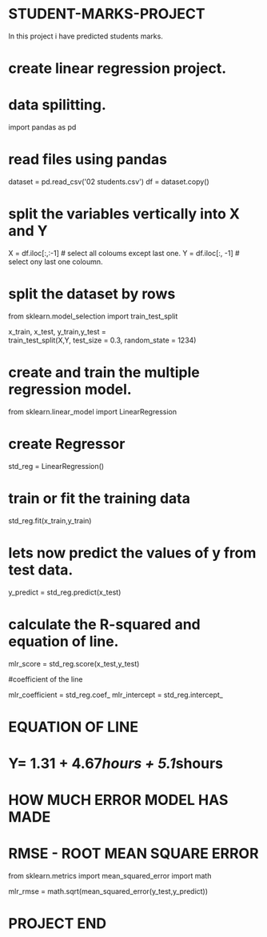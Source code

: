 # STUDENT-MARKS-PROJECT
In this project i have predicted students marks.


# create linear regression project.

# data spilitting.

import pandas as pd

# read files using pandas
 
dataset = pd.read_csv('02 students.csv')
df      = dataset.copy()

# split the variables vertically  into X and Y


X = df.iloc[:,:-1]       # select all coloums except last one.
Y = df.iloc[:, -1]       # select ony last one coloumn.


# split the dataset by rows

from sklearn.model_selection import train_test_split


x_train, x_test, y_train,y_test =    \
    train_test_split(X,Y, test_size = 0.3, random_state = 1234)

# create and train the multiple regression model.

from sklearn.linear_model import LinearRegression

# create Regressor 

std_reg = LinearRegression()

# train or fit the training data 

std_reg.fit(x_train,y_train)

# lets now predict the values of y from test data.
y_predict = std_reg.predict(x_test)

# calculate the R-squared and equation of line.

mlr_score = std_reg.score(x_test,y_test)

#coefficient of  the line 

mlr_coefficient = std_reg.coef_
mlr_intercept = std_reg.intercept_

# EQUATION OF LINE   

# Y= 1.31 + 4.67*hours + 5.1*shours

# HOW MUCH ERROR MODEL HAS MADE 
# RMSE - ROOT MEAN SQUARE ERROR

from sklearn.metrics import mean_squared_error
import math

mlr_rmse = math.sqrt(mean_squared_error(y_test,y_predict))

# PROJECT END 

